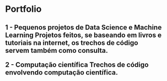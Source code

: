 # Portfolio

 
<h2>1 - Pequenos projetos de Data Science e Machine Learning</ h2>
Projetos feitos, se baseando em livros e tutoriais na internet, os trechos de código servem também como consulta.

2 - Computação científica
Trechos de código envolvendo computação científica.
